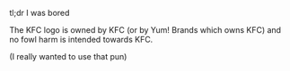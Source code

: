 tl;dr I was bored

The KFC logo is owned by KFC (or by Yum! Brands which owns KFC) and no fowl harm is intended towards KFC.

(I really wanted to use that pun)
